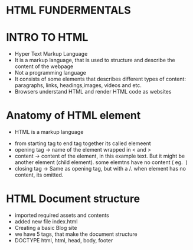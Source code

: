 # HTML FUNDERMENTALS

# INTRO TO HTML

- Hyper Text Markup Language
- It is a markup language, that is used to structure and describe the content of the webpage
- Not a programming language
- It consists of some elements that describes different types of content:
  paragraphs, links, headings,images, videos and etc.
- Browsers understand HTML and render HTML code as websites

# Anatomy of HTML element

- <p> HTML is a markup language</p>
- from starting tag to end tag together its called elemeent
- opening tag -> name of the element wrapped in < and >
- content -> content of the element, in this example text. But it might be another element (child element).
  some elemtns have no content ( eg. <img> )
- closing tag -> Same as opening tag, but with a /. when element has no content, its omitted.

# HTML Document structure

- imported required assets and contents
- added new file index.html
- Creating a basic Blog site
- we have 5 tags, that make the document structure
- DOCTYPE html, html, head, body, footer
